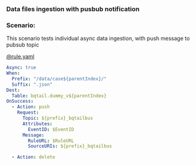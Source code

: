 ### Data files ingestion with pusbub notification

### Scenario:

This scenario tests individual async data ingestion, with push message to pubsub topic


[@rule.yaml](rule/rule.yaml)
```yaml
Async: true
When:
  Prefix: "/data/case${parentIndex}/"
  Suffix: ".json"
Dest:
  Table: bqtail.dummy_v${parentIndex}
OnSuccess:
  - Action: push
    Request:
      Topic: ${prefix}_bqtailbus
      Attributes:
        EventID: $EventID
      Message:
        RuleURL: $RuleURL
        SourceURIs: ${prefix}_bqtailbus

  - Action: delete
```

